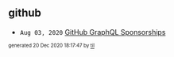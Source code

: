 ## github


* <code>Aug 03, 2020</code> [GitHub GraphQL Sponsorships](2020-08-03T11-03-49-graphql_sponsorships.md)

<sup><sub>generated 20 Dec 2020 18:17:47 by <a href='https://github.com/senorprogrammer/til'>til</a></sub></sup>
